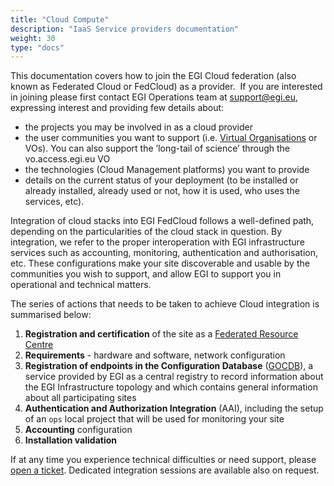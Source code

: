 ```yaml
---
title: "Cloud Compute"
description: "IaaS Service providers documentation"
weight: 30
type: "docs"
---
```


This documentation covers how to join the EGI Cloud federation (also known as
Federated Cloud or FedCloud) as a provider.  If you are interested in joining
please first contact EGI Operations team at
[support@egi.eu](mailto:support@egi.eu), expressing interest and providing few
details about:

- the projects you may be involved in as a cloud provider
- the user communities you want to support (i.e.
  [Virtual Organisations](https://confluence.egi.eu/display/EGIG/Virtual+organisation)
  or VOs). You can also support the ’long-tail of science’ through the
  vo.access.egi.eu VO
- the technologies (Cloud Management platforms) you want to provide
- details on the current status of your deployment (to be installed or already
  installed, already used or not, how it is used, who uses the services, etc).

Integration of cloud stacks into EGI FedCloud follows a well-defined path,
depending on the particularities of the cloud stack in question. By integration,
we refer to the proper interoperation with EGI infrastructure services such as
accounting, monitoring, authentication and authorisation, etc. These
configurations make your site discoverable and usable by the communities you
wish to support, and allow EGI to support you in operational and technical
matters.

The series of actions that needs to be taken to achieve Cloud integration is
summarised below:

1. **Registration and certification** of the site as a
   [Federated Resource Centre](../../joining/federated-resource-centre)
1. **Requirements** - hardware and software, network configuration
1. **Registration of endpoints in the Configuration Database**
   ([GOCDB](../goc)), a service provided by EGI as a central registry to record
   information about the EGI Infrastructure topology and which contains general
   information about all participating sites
1. **Authentication and Authorization Integration** (AAI), including the setup
   of an `ops` local project that will be used for monitoring your site
1. **Accounting** configuration
1. **Installation validation**

If at any time you experience technical difficulties or need support, please
[open a ticket](https://ggus.eu/). Dedicated integration sessions are available
also on request.

